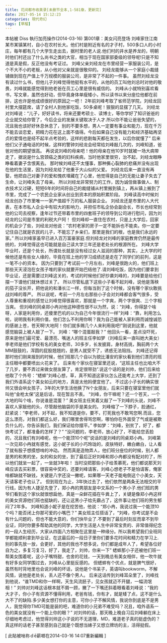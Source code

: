 ```yaml
---
title: 花间都市收美录[未删节全本,1-581章，更新完]
date: 2017-05-14 15:12:23
categories: 現代奇幻
tags: [草榴]
---
```

本帖被 Diss 執行加亮操作(2014-03-16)
第001章：美女闪亮登场
刘峰家住江南某市某镇某村，自小在农村长大。他们村是附近有名的才子村，500多口人的小村庄，每年都有几个大学生走出去，据村里的老人说.他们村的井水是养龙的，明朝时他们村还出了什么尚书之类的大官，相当于现在国家部委级的领导呢!只是不知道是真是假，反正他没有考证过。
刘峰父亲刘经龙在市里经营一家服装公司，是个不大不小的老板，从小他对父亲就是很敬仰的。
刘经龙能够从一个家庭小裁缝铺做到现在产值上千万规模的服装公司，是非常了不起的一件事。
虽然刘经龙没有读过什么书，但他儿子刘峰觉得他挺有水平的，从他的员工叫他刘总时对他的敬畏，刘峰就能感觉得到他老爸在员工心里是很有威信的。
刘峰从小就特别喜欢看书，写文章，虽然也好动，但毕竟身体单瘦矮小，所以读书以来分座位他都在前排，这也许是他成绩很好的原因之一吧！
2年前刘峰考取了省师范学院，刘经龙回村里大摆筵席，请了全村人到他家吃饭，50多桌呢！狠狠的显摆了几天。
刘经龙对刘峰说：“儿子，好好读书，将来还要考硕士、读博士，等你学好了知识爸爸的企业就交给你管了，今后企业的发展关键取决于人才.所以你不能让爸爸失望的，况且我也该好好休息休息了，别的不要多想，男人一定要有事业和能力，现在千万不能去谈恋爱，把精力花在这上面不值得。今后如果自己没有能力和经济基础再坚贞的爱情也是经不起半点考验的，这样的悲剧每天都在发生，以后你就懂了”
后来他们父子通电话的时候，这样的警钟刘经龙会经常给刘峰敲几次的，刘峰知道，爸爸对他的期望很高。
再说说刘峰的母亲吧！他的母亲在他10岁时就被一场大病带走了，据说是什么宫颈癌之类的妇科疾病，当时他家里很穷，治不起，刘经龙眼睁睁看着妻子含恨离去。
那时候刘峰还不太懂事，那种撕心裂肺的悲痛并没有出现在他的生活里，因为刘经龙给了他重于大山似的父爱。
刘经龙后来一直没有再娶，他把自己对妻子的爱和愧疚埋藏在了心里，他觉得是自己的无能让妻子失去了生命，让刘峰失去了母亲。
所以刘经龙非常努力的工作，因为诚信做事做人、制衣技术又过硬，短短6年的时间将自己的裁缝铺从村里搬到镇上，再从镇上搬到了市里，完成了一个农民企业家从创业到资本的原始积累阶段。
刘峰读高中时候刘经龙创办了市里唯一一家产值超千万的私人服装企业。
刘经龙还是市里的人大代表，在本市私人企业中有较大的影响力，并担任市私企协会副会长，市长也经常到他的公司去视察，逢年过节还带着市里的四套班子的领导到公司进行慰问，因为刘经龙的公司是市里的利税大户阿！
但刘峰却一直住在农村，只是上大学后，回家的机会少了些，刘经龙对他说：“农村老家的房子一定不能拆也不能卖。你一定要记住自己就是农民的儿子，不能忘了乡亲们，那里是我们的根，也是我们永远的家。”
所以刘峰家虽早已进入百万富豪家庭.但刘经龙对刘峰的家庭教育仍然是最传统的，刘峰觉得这也可能就是自己读大学三年还是老处长的根源所在。
刘峰大学毕业时，还是个处长，所谓处长就是没有经过女人滋润的那种，其实，上大学的时候他还是有些女人缘的，毕竟在班上他的学习成绩还是走在了同学们的前列，这是一笔不小的资本。
因为只要到了考试前一个月左右，刘峰是很跑火的，他们班上那些天天浸泡在女孩子堆的家伙就要开始巴结他了.请刘峰吃饭，因为他们要拿到毕业证，还是需要过刘峰这关的，考试的时候他们好抄袭刘峰的，刘峰要是给他们摆一下谱他们就休想过关了。
所以尽管私底下这些小子看不起刘峰，说他是落秧的茄子没长开，把他说的和潘长江一样，但每当到了这个时候，没有哪个家伙敢挑战刘峰的尊严。
所以说呢，考前一个月左右那些小子会对刘峰都会客气很多，受人尊重和重视的感觉让刘峰觉得很喜欢，那就是一个字爽，两个字很爽、三个字相当爽。
但刘峰的同桌郑小冉对他这种德性很不以为然，说：“刘峰，你得瑟个啥呀，人家是利用你，还傻里巴叽的以为自己今年很流行一样”刘峰：“靠，利用怎么啦，说明我有利用价值，他们怎么不利用你啊？我为自己能被人家利用而诚惶诚恐的感谢上苍，苍天啊!大地阿！你们就多赐几个人来利用我吧!”刚说到这里，他就感觉脑袋上被人敲了一下。
刘峰：“哪个混蛋敲我？”
他回头一看，差点没吓死，原来是他们最可爱、最漂亮、嘴迷人的班主任李如梦（刘峰后来一直叫她大美女）李老师是他们学校有名的美女老师，30多岁，长发披肩，身材高挑，胸前两个大MM鼓鼓的，浑圆的屁股翘翘的，是男人就受不了，诱惑无法阻挡。
刘峰还记得那时他们刚来报到的时候，他们班那几个自以为貌比潘安的家伙看到他们漂亮的班主任眼中都要喷出火花来了。
后来有个家伙在寝室里还说，“这班主任也比咱大不了几岁，要不弄过来做女朋友算了，肯定很带劲”.说这个话的是刘帅，他们后来给他取了个外号：“蟋蟀”刘峰心想，草，真不知道这家伙怎么还能考上大学，还到了我们外语系这个美女如云的地方，真是太他妈便宜他了。
不过这小子长的确实很帅又很会哄女孩子，3年的大学生活他换了N个女朋友，后来只要在寝室里他们就叫他“金枪太保”这是后话，现在暂且不表。
“刘峰，你干嘛呢？还一个苍天，一个大地的叫个啥，你说谁是混蛋？”
美女班主任笑着又敲了一下刘峰的头说，刘峰不喜欢人家敲他的头，尽管敲他脑袋的手是美女的。
刘峰缩了一下脖子，脸通红，赶紧说：“李老师，对不起，我不知道是你，要不，打死我也不敢骂您啊.而且，您这么漂亮，对我们都这么好，我们哪里舍得骂您啊，哪怕你在外面受了气或是被欺负什么的，你告诉我们，我们保证给你摆平。”
李如梦：“刘峰，别贫了，好了，都快考试了，都准备的怎样了？”
“没问题的，李老师，放心好了，不能给您丢脸的，况且我们有刘峰呢，他一个能顶10个呢”说话的是刘峰的同桌郑小冉。
刘峰第一次见郑小冉就有感觉，这小妮子长的小巧玲珑的，皮肤特好，嫩白嫩白，让人看了就有股子想摸想啃的冲动。
然而真是造物弄人，他们班分座位的时候，别人都是男的和男的坐，女的和女的坐，到了最后正好刘峰和郑小冉都没有配对的了，所以他们就坐一起了，一坐就3年啦！
当时没把那些小子给羡慕死，他们都说那天刘峰应该去买彩票，很容易中奖的，还要刘峰请客，刘峰心想老子不是怕请客，俺家啥都缺就不缺钱，关键是八字还没一撇呢，如果哪一天老子能电倒这个小美女，天天请客老子也认了。
但到现在为止，3年快过去了，他们依然是两条无法相交的平行线，因为有人捷足先登了，郑小冉的男朋友是中文系的一个黑小子.他们班的男爷们看到这个家伙就很想扁他，真是一朵鲜花插在牛粪上了，关键是像郑小冉这样的美女资源他们班也挺缺的，还让这黑小子给先霸占了，这件事让他们班的男生郁闷了2年多。
刘峰知道小妮子是在挖苦他，他说：“郑小冉，我说过我一个能顶10个吗？能否闭上你那可爱的小嘴巴？”
美女班主任搭话了，“刘峰，你考试是不会有什么问题的，但也不能大意的，你们快毕业了.不要到了最后时刻反而拿不到毕业证，同时你要多帮助其他的同学，大学生活是人生中非常宝贵的、非常值得纪念的一段人生经历，大家从四面八方相聚在这里是一种缘分。所以我希望我们全班同学都能顺利拿到毕业证，在这最后的一段日子里你们要多花时间和精力在学习上.别的事先放一放，会更好，其他的我也不想多说，你们都是成年人了，希望各位好自为之，多复习复习，好了，我走了，刘帅，你来一下”
蟋蟀那小子还被他们班一帮美女围着呢，这小子嘴特甜，也舍的花钱，一天到晚总有美女相伴，他一吹牛就有好多女同学围过去，刘峰从心里挺反感的。
但蟋蟀有个优点，就是脾气很好，虽然有时背地里也会说刘峰的坏话，说他是个书呆子，英语叫bookworm，不解风情，说他是老处长，丢人还不像个男人。
后来这话传到刘峰耳朵里了，刘峰找到他说，“谁TMD和你一样啊，天生风流胚子，见女孩就迈不开腿，一幅流氓相！”
刘帅对刘峰这话根本就不屑一顾，撇了一下嘴还斜着眼看着刘峰说：“我的大才子，你小子有资源不懂得利用，老爸有钱，你有才，就是矮了点，这不是什么大不了的缺陷.多少美女想打你的主意，可你小子不解风情，我说你到底是不是男人，我觉得你TMD可能是装的吧，难道你的小兄弟不难受吗？况且，咱外语系一色的美女就没有一个能上你的眼？”
对刘帅的话，那天晚上晚自习后刘峰躺在床上仔细地考虑过，他觉得刘帅这小子说的不无道理，MD，难道老子真的挺虚伪的？真这样的话老子甚至感到自己就是个既想当婊子又想立牌坊的主，活得挺假。


[ 此貼被唑祢ｄē薪啷在2014-03-16 14:07重新編輯 ]
